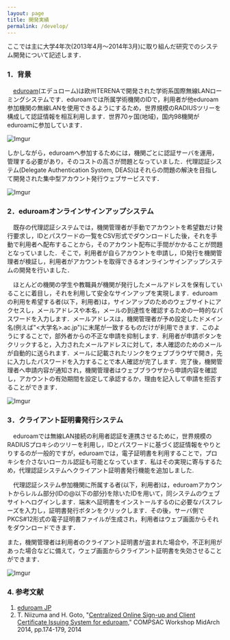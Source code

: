 ```yaml
---
layout: page
title: 開発実績
permalink: /develop/
---
```




ここでは主に大学4年次(2013年4月〜2014年3月)に取り組んだ研究でのシステム開発について記述します．

### 1．背景
　[eduroam](http://eduroam.jp)(エデュローム)は欧州TERENAで開発された学術系国際無線LANローミングシステムです．eduroamでは所属学術機関のIDで，利用者が他eduroam参加機関の無線LANを使用できるようにするため，世界規模のRADIUSツリーを構成して認証情報を相互利用します．世界70ヶ国(地域)，国内98機関がeduroamに参加しています．

![Imgur](http://i.imgur.com/Nhltvxj.png)

しかしながら，eduroamへ参加するためには，機関ごとに認証サーバを運用，管理する必要があり，そのコストの高さが問題となっていました．代理認証システム(Delegate Authentication System, DEAS)はそれらの問題の解決を目指して開発された集中型アカウント発行ウェブサービスです．

![Imgur](http://i.imgur.com/MN3dwfj.png)

### 2．eduroamオンラインサインアップシステム
　既存の代理認証システムでは，機関管理者が手動でアカウントを希望数だけ発行要求し，IDとパスワードの一覧をCSV形式でダウンロードした後，それを手動で利用者へ配布することから，そのアカウント配布に手間がかかることが問題となっていました．そこで，利用者が自らアカウントを申請し，ID発行を機関管理者が検証し，利用者がアカウントを取得できるオンラインサインアップシステムの開発を行いました．

　ほとんどの機関の学生や教職員が機関が発行したメールアドレスを保有していることに着目し，それを利用して安全なサインアップを実現します．eduroamの利用を希望する者(以下，利用者)は，サインアップのためのウェブサイトにアクセスし，メールアドレスや本名，メールの到達性を確認するための一時的なパスワードを入力します．メールアドレスは，機関管理者が予め設定したドメイン名(例えば"<大学名>.ac.jp")に末尾が一致するものだけが利用できます．このようにすることで，部外者からの不正な申請を抑制します．利用者が申請ボタンをクリックすると，入力されたメールアドレスに対して，本人確認のためのメールが自動的に送られます．メールに記載されたリンクをウェブブラウザで開き，先に入力したパスワードを入力することで本人確認が完了します．完了後，機関管理者へ申請内容が通知され，機関管理者はウェブブラウザから申請内容を確認し，アカウントの有効期間を設定して承認するか，理由を記入して申請を拒否することができます．

![Imgur](http://i.imgur.com/sfXkTah.png)

### 3．クライアント証明書発行システム
　eduroamでは無線LAN接続の利用者認証を連携させるために，世界規模のRADIUSプロキシのツリーを利用し，IDとパスワードに基づく認証情報をやりとりするのが一般的ですが，eduroamでは，電子証明書を利用することで，プロキシを介さないローカル認証も可能となっています．私はその実現に寄与するため，代理認証システムへクライアント証明書発行機能を追加しました.

　代理認証システム参加機関に所属する者(以下，利用者)は，eduroamアカウントからレルム部分(IDの@以下の部分)を除いたIDを用いて，同システムのウェブサイトへログインします．端末へ証明書をインストールするのに必要なパスフレーズを入力し，証明書発行ボタンをクリックします．その後，サーバ側でPKCS#12形式の電子証明書ファイルが生成され，利用者はウェブ画面からそれをダウンロードできます．

また，機関管理者は利用者のクライアント証明書が盗まれた場合や，不正利用があった場合などに備えて，ウェブ画面からクライアント証明書を失効させることができます．

![Imgur](http://i.imgur.com/inaPJFM.png)

### 4. 参考文献
1. [eduroam JP](http://eduroam.jp/)
2. T. Niizuma and H. Goto, "[Centralized Online Sign-up and Client Certificate Issuing System for eduroam](https://speakerdeck.com/tneeds/compsac2014?slide=1)," COMPSAC Workshop MidArch 2014, pp.174-179, 2014

